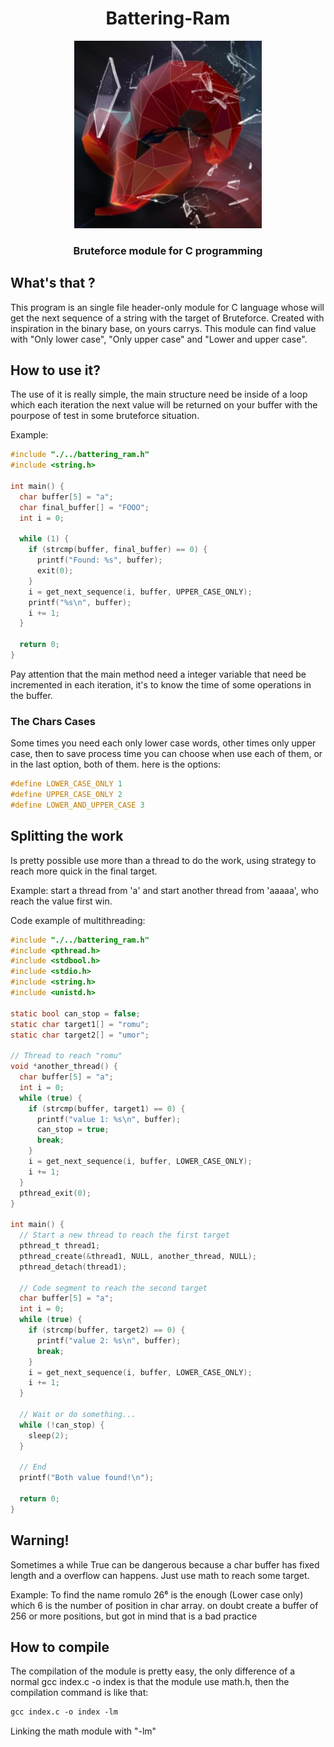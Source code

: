 <div align="center">
  <h1>Battering-Ram</h1>
  <img width="300px" src="./assets/Battering-Ram image.jpeg"/>
  <h3>Bruteforce module for C programming</h3>
</div>

## What's that ?
This program is an single file header-only module for C language whose will get the next sequence of a string with the target of Bruteforce. Created with inspiration in the binary base, on yours carrys. This module can find value with "Only lower case", "Only upper case" and "Lower and upper case".

## How to use it?
The use of it is really simple, the main structure need be inside of a loop which each iteration the next value will be returned on your buffer with the pourpose of test in some bruteforce situation.

Example:
```c
#include "./../battering_ram.h"
#include <string.h>

int main() {
  char buffer[5] = "a";
  char final_buffer[] = "FOOO";
  int i = 0;

  while (1) {
    if (strcmp(buffer, final_buffer) == 0) {
      printf("Found: %s", buffer);
      exit(0);
    }
    i = get_next_sequence(i, buffer, UPPER_CASE_ONLY);
    printf("%s\n", buffer);
    i += 1;
  }

  return 0;
}
```
Pay attention that the main method need a integer variable that need be incremented in each iteration, it's to know the time of some operations in the buffer.

### The Chars Cases
Some times you need each only lower case words, other times only upper case, then to save process time you can choose when use each of them, or in the last option, both of them. here is the options:

```c
#define LOWER_CASE_ONLY 1
#define UPPER_CASE_ONLY 2
#define LOWER_AND_UPPER_CASE 3
```

## Splitting the work
Is pretty possible use more than a thread to do the work, using strategy to reach more quick in the final target.

Example: start a thread from 'a' and start another thread from 'aaaaa', who reach the value first win.

Code example of multithreading:
```c
#include "./../battering_ram.h"
#include <pthread.h>
#include <stdbool.h>
#include <stdio.h>
#include <string.h>
#include <unistd.h>

static bool can_stop = false;
static char target1[] = "romu";
static char target2[] = "umor";

// Thread to reach "romu"
void *another_thread() {
  char buffer[5] = "a";
  int i = 0;
  while (true) {
    if (strcmp(buffer, target1) == 0) {
      printf("value 1: %s\n", buffer);
      can_stop = true;
      break;
    }
    i = get_next_sequence(i, buffer, LOWER_CASE_ONLY);
    i += 1;
  }
  pthread_exit(0);
}

int main() {
  // Start a new thread to reach the first target
  pthread_t thread1;
  pthread_create(&thread1, NULL, another_thread, NULL);
  pthread_detach(thread1);

  // Code segment to reach the second target
  char buffer[5] = "a";
  int i = 0;
  while (true) {
    if (strcmp(buffer, target2) == 0) {
      printf("value 2: %s\n", buffer);
      break;
    }
    i = get_next_sequence(i, buffer, LOWER_CASE_ONLY);
    i += 1;
  }

  // Wait or do something...
  while (!can_stop) {
    sleep(2);
  }

  // End
  printf("Both value found!\n");

  return 0;
}
```

## Warning!
Sometimes a while True can be dangerous because a char buffer has fixed length and a overflow can happens. Just use math to reach some target.

Example:
  To find the name romulo 26⁶ is the enough (Lower case only) which 6 is the number of position in char array. on doubt create a buffer of 256 or more positions, but got in mind that is a bad practice
  
## How to compile
The compilation of the module is pretty easy, the only difference of a normal gcc index.c -o index is that the module use math.h, then the compilation command is like that:

```txt
gcc index.c -o index -lm 
```
Linking the math module with "-lm"
